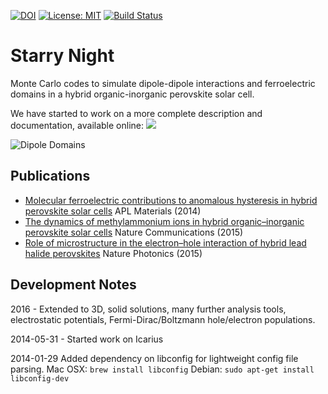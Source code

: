 [![DOI](https://zenodo.org/badge/16991744.svg)](https://zenodo.org/badge/latestdoi/16991744)
[![License: MIT](https://img.shields.io/badge/License-MIT-yellow.svg)](https://opensource.org/licenses/MIT)
[![Build Status](https://travis-ci.org/WMD-group/StarryNight.svg?branch=master)](https://travis-ci.org/WMD-group/StarryNight)

# Starry Night

Monte Carlo codes to simulate dipole-dipole interactions and ferroelectric domains in a hybrid organic-inorganic perovskite solar cell.

We have started to work on a more complete description and documentation,
available online: [![](https://img.shields.io/badge/docs-latest-blue.svg)](https://wmd-group.github.io/StarryNight/)

![Dipole Domains](dipole-domains.png)

Publications
------------
- [Molecular ferroelectric contributions to anomalous hysteresis in hybrid perovskite solar cells](http://scitation.aip.org/content/aip/journal/aplmater/2/8/10.1063/1.4890246) APL Materials (2014)
- [The dynamics of methylammonium ions in hybrid organic–inorganic perovskite solar cells](http://www.nature.com/ncomms/2015/150529/ncomms8124/abs/ncomms8124.html) Nature Communications (2015)
- [Role of microstructure in the electron–hole interaction of hybrid lead halide perovskites](http://www.nature.com/nphoton/journal/v9/n10/abs/nphoton.2015.151.html) Nature Photonics (2015)

Development Notes
-----------------

2016 - Extended to 3D, solid solutions, many further analysis tools, electrostatic
potentials, Fermi-Dirac/Boltzmann hole/electron populations.

2014-05-31 - Started work on Icarius

2014-01-29
Added dependency on libconfig for lightweight config file parsing.
Mac OSX: `brew install libconfig`
Debian: `sudo apt-get install libconfig-dev`
